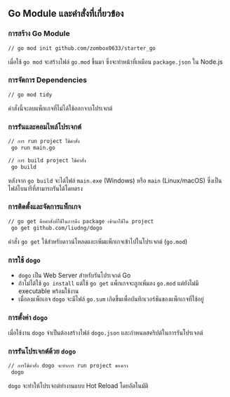 ## Go Module และคำสั่งที่เกี่ยวข้อง

### การสร้าง Go Module
```sh
// go mod init github.com/zombox0633/starter_go
```
เมื่อใช้ `go mod` จะสร้างไฟล์ `go.mod` ขึ้นมา ซึ่งจะทำหน้าที่เหมือน `package.json` ใน Node.js

### การจัดการ Dependencies
```sh
// go mod tidy
```
คำสั่งนี้จะลบแพ็กเกจที่ไม่ได้ใช้ออกจากโปรเจกต์

### การรันและคอมไพล์โปรเจกต์
```sh
// การ run project ใช้คำสั่ง
 go run main.go

// การ build project ใช้คำสั่ง
 go build
```
หลังจาก `go build` จะได้ไฟล์ `main.exe` (Windows) หรือ `main` (Linux/macOS) ซึ่งเป็นไฟล์ไบนารีที่สามารถรันได้โดยตรง

### การติดตั้งและจัดการแพ็กเกจ
```sh
// go get คือคำสั่งที่ใช้ในการดึง package เข้ามาใช้ใน project
 go get github.com/liudng/dogo
```
คำสั่ง `go get` ใช้สำหรับดาวน์โหลดและเพิ่มแพ็กเกจเข้าไปในโปรเจกต์ (`go.mod`)

### การใช้ `dogo`
- `dogo` เป็น Web Server สำหรับรันโปรเจกต์ Go
- ถ้าไม่ได้ใช้ `go install` แต่ใช้ `go get` แพ็กเกจจะถูกเพิ่มลง `go.mod` แต่ยังไม่มี executable พร้อมใช้งาน
- เมื่อลงแพ็กเกจ `dogo` จะมีไฟล์ `go.sum` เกิดขึ้นเพื่อบันทึกเวอร์ชันของแพ็กเกจที่ใช้อยู่

### การตั้งค่า `dogo`
เมื่อใช้งาน `dogo` จำเป็นต้องสร้างไฟล์ `dogo.json` และกำหนดสคริปต์ในการรันโปรเจกต์

### การรันโปรเจกต์ด้วย `dogo`
```sh
// การใช้คำสั่ง dogo จะทำการ run project ของเรา
 dogo
```
`dogo` จะทำให้โปรเจกต์ทำงานแบบ Hot Reload โดยอัตโนมัติ

